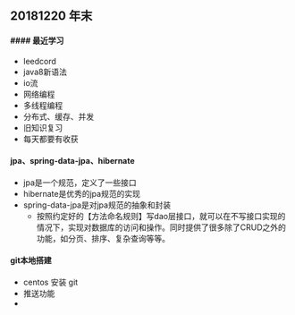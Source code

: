 ## 20181220 年末

#### #### 最近学习

* leedcord
* java8新语法
* io流
* 网络编程
* 多线程编程
* 分布式、缓存、并发
* 旧知识复习
* 每天都要有收获

#### jpa、spring-data-jpa、hibernate

* jpa是一个规范，定义了一些接口
* hibernate是优秀的jpa规范的实现
* spring-data-jpa是对jpa规范的抽象和封装
  * 按照约定好的【方法命名规则】写dao层接口，就可以在不写接口实现的情况下，实现对数据库的访问和操作。同时提供了很多除了CRUD之外的功能，如分页、排序、复杂查询等等。 

#### git本地搭建

* centos 安装 git
* 推送功能
* 